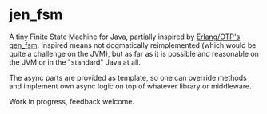 jen_fsm
=======

A tiny Finite State Machine for Java, partially inspired by [Erlang/OTP's gen_fsm](http://www.erlang.org/doc/man/gen_fsm.html). Inspired means not dogmatically reimplemented (which would be quite a challenge on the JVM), but as far as it is possible and reasonable on the JVM or in the "standard" Java at all. 

The async parts are provided as template, so one can override methods and implement own async logic on top of whatever library or middleware.

Work in progress, feedback welcome.